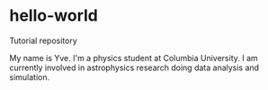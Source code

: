 # hello-world
Tutorial repository

My name is Yve. I'm a physics student at Columbia University. I am currently involved in astrophysics research doing data analysis and simulation.
